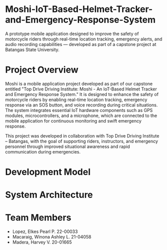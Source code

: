 # Moshi-IoT-Based-Helmet-Tracker-and-Emergency-Response-System

A prototype mobile application designed to improve the safety of motorcycle riders through real-time location tracking, emergency alerts, and audio recording capabilities — developed as part of a capstone project at Batangas State University.



# Project Overview

Moshi is a mobile application project developed as part of our capstone entitled "Top Drive Driving Institute: Moshi - An IoT-Based Helmet Tracker and Emergency Response System." It is designed to enhance the safety of motorcycle riders by enabling real-time location tracking, emergency response via an SOS button, and voice recording during critical situations. The system integrates essential IoT hardware components such as GPS modules, microcontrollers, and a microphone, which are connected to the mobile application for continuous monitoring and swift emergency response.

This project was developed in collaboration with Top Drive Driving Institute – Batangas, with the goal of supporting riders, instructors, and emergency personnel through improved situational awareness and rapid communication during emergencies.

# Development Model

# System Architecture

# Team Members

* Lopez, Elkes Pearl P. 22-00033
* Macaraig, Winona Ashley L. 21-04058
* Madera, Harvey V.     20-01665
